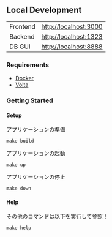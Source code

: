 ## Local Development

<table>
	<tbody>
		<tr>
			<td>Frontend</td>
			<td><a href="http://localhost:3000">http://localhost:3000</a></td>
		</tr>
		<tr>
			<td>Backend</td>
			<td><a href="http://localhost:1323">http://localhost:1323</a></td>
		</tr>
		<tr>
			<td>DB GUI</td>
			<td><a href="http://localhost:8080">http://localhost:8888</a></td>
		</tr>
</table>

### Requirements

- [Docker](https://www.docker.com)
- [Volta](https://volta.sh)

### Getting Started

#### Setup

アプリケーションの準備

```shell
make build
```

アプリケーションの起動

```shell
make up
```

アプリケーションの停止

```shell
make down
```

#### Help

その他のコマンドは以下を実行して参照！

```shell
make help
```
